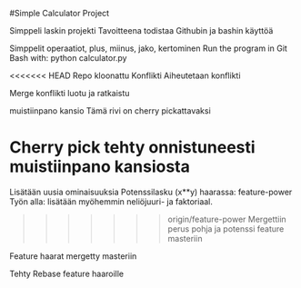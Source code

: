 #Simple Calculator Project

Simppeli laskin projekti
Tavoitteena todistaa Githubin ja bashin käyttöä

Simppelit operaatiot, plus, miinus, jako, kertominen
Run the program in Git Bash with:
python calculator.py

<<<<<<< HEAD
Repo kloonattu
Konflikti
Aiheutetaan konflikti

Merge konflikti luotu ja ratkaistu

muistiinpano kansio
Tämä rivi on cherry pickattavaksi

Cherry pick tehty onnistuneesti muistiinpano kansiosta
=======
Lisätään uusia ominaisuuksia
Potenssilasku (x**y) haarassa: feature-power
Työn alla: lisätään myöhemmin neliöjuuri- ja faktoriaal.
>>>>>>> origin/feature-power
Mergettiin perus pohja ja potenssi feature masteriin

Feature haarat mergetty masteriin

Tehty Rebase feature haaroille
